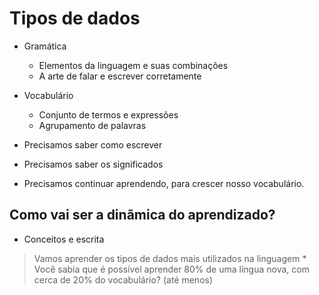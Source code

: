 # Tipos de dados

* Gramática
    * Elementos da linguagem e suas combinações
    * A arte de falar e escrever corretamente

* Vocabulário
    * Conjunto de termos e expressões
    * Agrupamento de palavras

* Precisamos saber como escrever
* Precisamos saber os significados
* Precisamos continuar aprendendo, para crescer nosso vocabulário.


## Como vai ser a dinãmica do aprendizado?

* Conceitos e escrita

> Vamos aprender os tipos de dados mais utilizados na linguagem
    * Você sabia que é possível aprender 80% de uma língua nova, com
    cerca de 20% do vocabulário? (até menos)